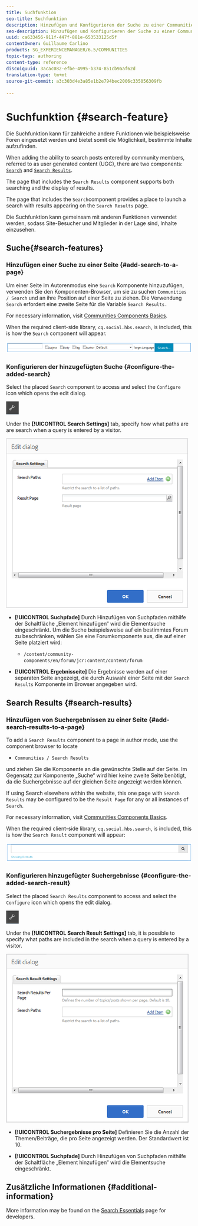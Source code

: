 ```yaml
---
title: Suchfunktion
seo-title: Suchfunktion
description: Hinzufügen und Konfigurieren der Suche zu einer Communities-Site
seo-description: Hinzufügen und Konfigurieren der Suche zu einer Communities-Site
uuid: ca633456-911f-447f-881e-653533125d5f
contentOwner: Guillaume Carlino
products: SG_EXPERIENCEMANAGER/6.5/COMMUNITIES
topic-tags: authoring
content-type: reference
discoiquuid: 3acac082-efbe-4995-b374-851cb9aaf62d
translation-type: tm+mt
source-git-commit: a3c303d4e3a85e1b2e794bec2006c335056309fb

---
```



# Suchfunktion {#search-feature}

Die Suchfunktion kann für zahlreiche andere Funktionen wie beispielsweise Foren eingesetzt werden und bietet somit die Möglichkeit, bestimmte Inhalte aufzufinden.

When adding the ability to search posts entered by community members, referred to as user generated content (UGC), there are two components: [ `Search`](#search) and [ `Search Results`](#search-results).

The page that includes the `Search Results` component supports both searching and the display of results.

The page that includes the `Search`component provides a place to launch a search with results appearing on the `Search Results` page.

Die Suchfunktion kann gemeinsam mit anderen Funktionen verwendet werden, sodass Site-Besucher und Mitglieder in der Lage sind, Inhalte einzusehen.

## Suche{#search-features}

### Hinzufügen einer Suche zu einer Seite {#add-search-to-a-page}

Um einer Seite im Autorenmodus eine `Search` Komponente hinzuzufügen, verwenden Sie den Komponenten-Browser, um sie zu suchen `Communities / Search` und an ihre Position auf einer Seite zu ziehen. Die Verwendung `Search` erfordert eine zweite Seite für die Variable `Search Results.`

For necessary information, visit [Communities Components Basics](basics.md).

When the required client-side library, `cq.social.hbs.search`, is included, this is how the `Search` component will appear.

![chlimage_1-373](assets/chlimage_1-373.png)

### Konfigurieren der hinzugefügten Suche {#configure-the-added-search}

Select the placed `Search` component to access and select the `Configure` icon which opens the edit dialog.

![chlimage_1-374](assets/chlimage_1-374.png)

Under the **[!UICONTROL Search Settings]** tab, specify how what paths are are search when a query is entered by a visitor.

![chlimage_1-375](assets/chlimage_1-375.png)

* **[!UICONTROL Suchpfade]** Durch Hinzufügen von Suchpfaden mithilfe der Schaltfläche „Element hinzufügen“ wird die Elementsuche eingeschränkt. Um die Suche beispielsweise auf ein bestimmtes Forum zu beschränken, wählen Sie eine Forumkomponente aus, die auf einer Seite platziert wird:

   * `/content/community-components/en/forum/jcr:content/content/forum`

* **[!UICONTROL Ergebnisseite]** Die Ergebnisse werden auf einer separaten Seite angezeigt, die durch Auswahl einer Seite mit der `Search Results` Komponente im Browser angegeben wird.

## Search Results {#search-results}

### Hinzufügen von Suchergebnissen zu einer Seite {#add-search-results-to-a-page}

To add a `Search Results` component to a page in author mode, use the component browser to locate

* `Communities / Search Results`

und ziehen Sie die Komponente an die gewünschte Stelle auf der Seite. Im Gegensatz zur Komponente „Suche“ wird hier keine zweite Seite benötigt, da die Suchergebnisse auf der gleichen Seite angezeigt werden können.

If using Search elsewhere within the website, this one page with `Search Results` may be configured to be the `Result Page` for any or all instances of `Search`.

For necessary information, visit [Communities Components Basics](basics.md).

When the required client-side library, `cq.social.hbs.search`, is included, this is how the `Search Result` component will appear:

![chlimage_1-376](assets/chlimage_1-376.png)

### Konfigurieren hinzugefügter Suchergebnisse {#configure-the-added-search-result}

Select the placed `Search Results` component to access and select the `Configure` icon which opens the edit dialog.

![chlimage_1-377](assets/chlimage_1-377.png)

Under the **[!UICONTROL Search Result Settings]** tab, it is possible to specify what paths are included in the search when a query is entered by a visitor.

![chlimage_1-378](assets/chlimage_1-378.png)

* **[!UICONTROL Suchergebnisse pro Seite]** Definieren Sie die Anzahl der Themen/Beiträge, die pro Seite angezeigt werden. Der Standardwert ist 10.

* **[!UICONTROL Suchpfade]** Durch Hinzufügen von Suchpfaden mithilfe der Schaltfläche „Element hinzufügen“ wird die Elementsuche eingeschränkt.

## Zusätzliche Informationen {#additional-information}

More information may be found on the [Search Essentials](search-implementation.md) page for developers.
